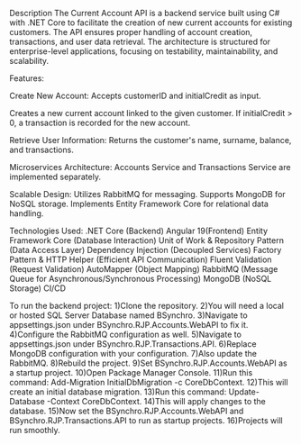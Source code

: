 Description
The Current Account API is a backend service built using C# with .NET Core to facilitate the creation of new current accounts for existing customers. 
The API ensures proper handling of account creation, transactions, and user data retrieval. 
The architecture is structured for enterprise-level applications, focusing on testability, maintainability, and scalability.

Features:

Create New Account:
Accepts customerID and initialCredit as input.

Creates a new current account linked to the given customer.
If initialCredit > 0, a transaction is recorded for the new account.

Retrieve User Information:
Returns the customer's name, surname, balance, and transactions.

Microservices Architecture:
Accounts Service and Transactions Service are implemented separately.

Scalable Design:
Utilizes RabbitMQ for messaging.
Supports MongoDB for NoSQL storage.
Implements Entity Framework Core for relational data handling.

Technologies Used:
.NET Core (Backend)
Angular 19(Frontend)
Entity Framework Core (Database Interaction)
Unit of Work & Repository Pattern (Data Access Layer)
Dependency Injection (Decoupled Services)
Factory Pattern & HTTP Helper (Efficient API Communication)
Fluent Validation (Request Validation)
AutoMapper (Object Mapping)
RabbitMQ (Message Queue for Asynchronous/Synchronous Processing)
MongoDB (NoSQL Storage)
CI/CD

To run the backend project:
  1)Clone the repository.
  2)You will need a local or hosted SQL Server Database named BSynchro.
  3)Navigate to appsettings.json under BSynchro.RJP.Accounts.WebAPI to fix it.
  4)Configure the RabbitMQ configuration as well.
  5)Navigate to appsettings.json under BSynchro.RJP.Transactions.API.
  6)Replace MongoDB configuration with your configuration.
  7)Also update the RabbitMQ.
  8)Rebuild the project.
  9)Set BSynchro.RJP.Accounts.WebAPI as a startup project.
  10)Open Package Manager Console.
  11)Run this command: Add-Migration InitialDbMigration -c CoreDbContext.
  12)This will create an initial database migration.
  13)Run this command: Update-Database -Context CoreDbContext.
  14)This will apply changes to the database.
  15)Now set the BSynchro.RJP.Accounts.WebAPI and BSynchro.RJP.Transactions.API to run as startup projects.
  16)Projects will run smoothly.
